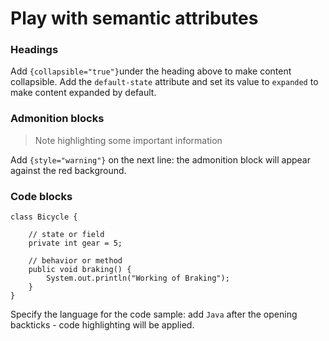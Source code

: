 # Play with semantic attributes

### Headings

Add `{collapsible="true"}`under the heading above to make content collapsible.
Add the `default-state` attribute and set its value to `expanded` to make
content expanded by default.

### Admonition blocks

> Note highlighting some important information
>

Add `{style="warning"}` on the next line: the admonition block will appear against the
red background.

### Code blocks

```
class Bicycle {

    // state or field
    private int gear = 5;

    // behavior or method
    public void braking() {
        System.out.println("Working of Braking");
    }
}
```

Specify the language for the code sample: add `Java` after the opening backticks - code highlighting will be applied.
